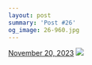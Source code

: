 ```yaml
---
layout: post
summary: 'Post #26'
og_image: 26-960.jpg
---
```


<p>
  <time>
    <a href="/26">November 20, 2023</a>
  </time>
  <a href="/26">
    <img src="{{ site.assets_url }}/26-480.jpg" srcset="{{ site.assets_url }}/26-240.jpg 240w, {{ site.assets_url }}/26-480.jpg 480w, {{ site.assets_url }}/26-720.jpg 720w, {{ site.assets_url }}/26-960.jpg 960w" sizes="(min-width: 700px) 50vw, calc(100vw - 2rem)" />
  </a>
</p>
